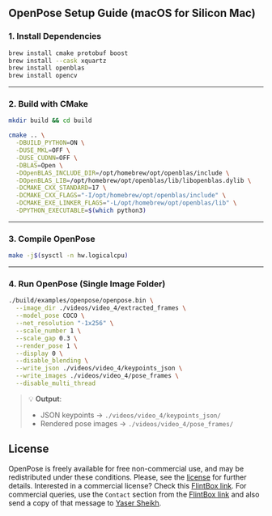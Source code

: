 ## OpenPose Setup Guide (macOS for Silicon Mac)

### 1. Install Dependencies

```bash
brew install cmake protobuf boost
brew install --cask xquartz
brew install openblas
brew install opencv
```

---

### 2. Build with CMake

```bash
mkdir build && cd build
```

```bash
cmake .. \
  -DBUILD_PYTHON=ON \
  -DUSE_MKL=OFF \
  -DUSE_CUDNN=OFF \
  -DBLAS=Open \
  -DOpenBLAS_INCLUDE_DIR=/opt/homebrew/opt/openblas/include \
  -DOpenBLAS_LIB=/opt/homebrew/opt/openblas/lib/libopenblas.dylib \
  -DCMAKE_CXX_STANDARD=17 \
  -DCMAKE_CXX_FLAGS="-I/opt/homebrew/opt/openblas/include" \
  -DCMAKE_EXE_LINKER_FLAGS="-L/opt/homebrew/opt/openblas/lib" \
  -DPYTHON_EXECUTABLE=$(which python3)
```

---

### 3. Compile OpenPose

```bash
make -j$(sysctl -n hw.logicalcpu)
```

---

### 4. Run OpenPose (Single Image Folder)

```bash
./build/examples/openpose/openpose.bin \
  --image_dir ./videos/video_4/extracted_frames \
  --model_pose COCO \
  --net_resolution "-1x256" \
  --scale_number 1 \
  --scale_gap 0.3 \
  --render_pose 1 \
  --display 0 \
  --disable_blending \
  --write_json ./videos/video_4/keypoints_json \
  --write_images ./videos/video_4/pose_frames \
  --disable_multi_thread
```

> 💡 **Output**:  
> - JSON keypoints → `./videos/video_4/keypoints_json/`  
> - Rendered pose images → `./videos/video_4/pose_frames/`


## License
OpenPose is freely available for free non-commercial use, and may be redistributed under these conditions. Please, see the [license](./LICENSE) for further details. Interested in a commercial license? Check this [FlintBox link](https://cmu.flintbox.com/#technologies/b820c21d-8443-4aa2-a49f-8919d93a8740). For commercial queries, use the `Contact` section from the [FlintBox link](https://cmu.flintbox.com/#technologies/b820c21d-8443-4aa2-a49f-8919d93a8740) and also send a copy of that message to [Yaser Sheikh](mailto:yaser@cs.cmu.edu).
